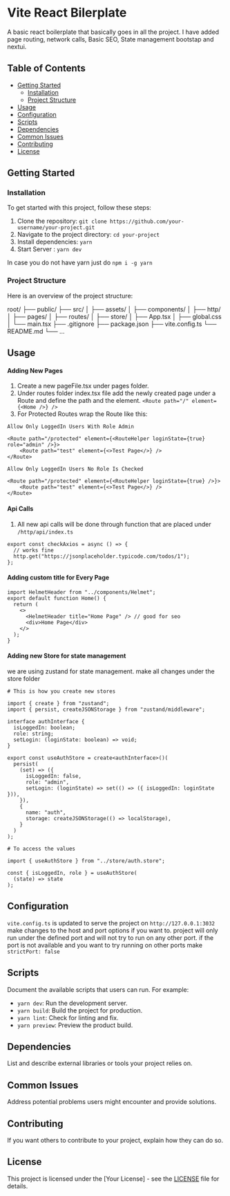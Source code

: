 # Vite React Bilerplate

A basic react boilerplate that basically goes in all the project. I have added page routing, network calls, Basic SEO, State management bootstap and nextui.

## Table of Contents

- [Getting Started](#getting-started)
  - [Installation](#installation)
  - [Project Structure](#project-structure)
- [Usage](#usage)
- [Configuration](#configuration)
- [Scripts](#scripts)
- [Dependencies](#dependencies)
- [Common Issues](#common-issues)
- [Contributing](#contributing)
- [License](#license)

## Getting Started

### Installation

To get started with this project, follow these steps:

1. Clone the repository: `git clone https://github.com/your-username/your-project.git`
2. Navigate to the project directory: `cd your-project`
3. Install dependencies: `yarn`
4. Start Server : `yarn dev`

In case you do not have yarn just do `npm i -g yarn`

### Project Structure

Here is an overview of the project structure:

root/
├── public/
├── src/
│ ├── assets/
│ ├── components/
│ ├── http/
│ ├── pages/
│ ├── routes/
│ ├── store/
│ ├── App.tsx
│ ├── global.css
│ └── main.tsx
├── .gitignore
├── package.json
├── vite.config.ts
└── README.md
└── ...

## Usage

#### Adding New Pages

1. Create a new pageFile.tsx under pages folder.
2. Under routes folder index.tsx file add the newly created page under a Route and define the path and the element. `<Route path="/" element={<Home />} />`
3. For Protected Routes wrap the Route like this:

```
Allow Only LoggedIn Users With Role Admin

<Route path="/protected" element={<RouteHelper loginState={true} role="admin" />}>
    <Route path="test" element={<>Test Page</>} />
</Route>

Allow Only LoggedIn Users No Role Is Checked

<Route path="/protected" element={<RouteHelper loginState={true} />}>
    <Route path="test" element={<>Test Page</>} />
</Route>
```

#### Api Calls

1. All new api calls will be done through function that are placed under `/http/api/index.ts`

```
export const checkAxios = async () => {
  // works fine
  http.get("https://jsonplaceholder.typicode.com/todos/1");
};
```

#### Adding custom title for Every Page

```
import HelmetHeader from "../components/Helmet";
export default function Home() {
  return (
    <>
      <HelmetHeader title="Home Page" /> // good for seo
      <div>Home Page</div>
    </>
  );
}

```

#### Adding new Store for state management

we are using zustand for state management. make all changes under the store folder

```
# This is how you create new stores

import { create } from "zustand";
import { persist, createJSONStorage } from "zustand/middleware";

interface authInterface {
  isLoggedIn: boolean;
  role: string;
  setLogin: (loginState: boolean) => void;
}

export const useAuthStore = create<authInterface>()(
  persist(
    (set) => ({
      isLoggedIn: false,
      role: "admin",
      setLogin: (loginState) => set(() => ({ isLoggedIn: loginState })),
    }),
    {
      name: "auth",
      storage: createJSONStorage(() => localStorage),
    }
  )
);

# To access the values

import { useAuthStore } from "../store/auth.store";

const { isLoggedIn, role } = useAuthStore(
  (state) => state
);
```

## Configuration

`vite.config.ts` is updated to serve the project on `http://127.0.0.1:3032`
make changes to the host and port options if you want to. project will only run under the defined port and will not try to run on any other port. if the port is not available and you want to try running on other ports make `strictPort: false`

## Scripts

Document the available scripts that users can run. For example:

- `yarn dev`: Run the development server.
- `yarn build`: Build the project for production.
- `yarn lint`: Check for linting and fix.
- `yarn preview`: Preview the product build.

## Dependencies

List and describe external libraries or tools your project relies on.

## Common Issues

Address potential problems users might encounter and provide solutions.

## Contributing

If you want others to contribute to your project, explain how they can do so.

## License

This project is licensed under the [Your License] - see the [LICENSE](LICENSE) file for details.
